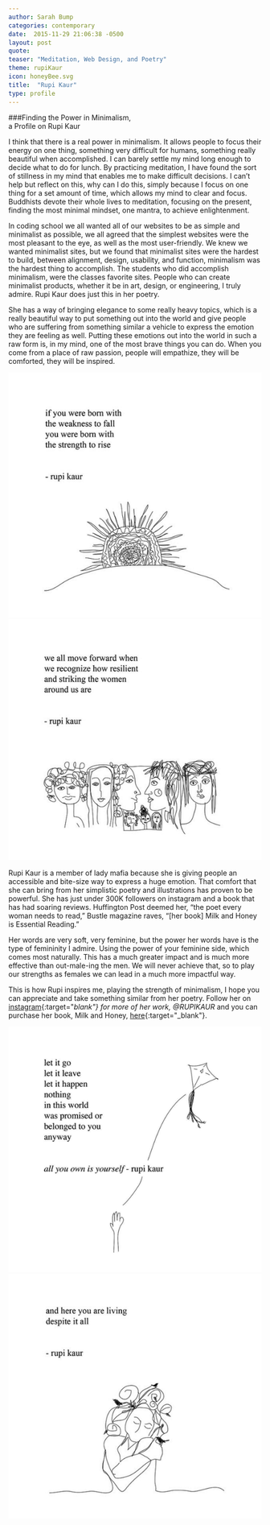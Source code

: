 ```yaml
---
author: Sarah Bump
categories: contemporary
date:  2015-11-29 21:06:38 -0500
layout: post
quote:
teaser: "Meditation, Web Design, and Poetry"
theme: rupiKaur
icon: honeyBee.svg
title:  "Rupi Kaur"
type: profile
---
```


###Finding the Power in Minimalism, <br>a Profile on Rupi Kaur

I think that there is a real power in minimalism. It allows people to focus their energy on one thing, something very difficult for humans, something really beautiful when accomplished. I can barely settle my mind long enough to decide what to do for lunch. By practicing meditation, I have found the sort of stillness in my mind that enables me to make difficult decisions. I can’t help but reflect on this, why can I do this, simply because I focus on one thing for a set amount of time, which allows my mind to clear and focus.  Buddhists devote their whole lives to meditation, focusing on the present, finding the most minimal mindset, one mantra, to achieve enlightenment.

In coding school we all wanted all of our websites to be as simple and minimalist as possible, we all agreed that the simplest websites were the most pleasant to the eye, as well as the most user-friendly. We knew we wanted minimalist sites, but we found that minimalist sites were the hardest to build, between alignment, design, usability, and function, minimalism was the hardest thing to accomplish. The students who did accomplish minimalism, were the classes favorite sites. People who can create minimalist products, whether it be in art, design, or engineering, I truly admire. Rupi Kaur does just this in her poetry.

She has a way of bringing elegance to some really heavy topics, which is a really beautiful way to put something out into the world and give people who are suffering from something similar a vehicle to express the emotion they are feeling as well. Putting these emotions out into the world in such a raw form is, in my mind, one of the most brave things you can do. When you come from a place of raw passion, people will empathize, they will be comforted, they will be inspired.

![Rupi 1](/images/Rupi/Rupi1.png)
![Rupi 2](/images/Rupi/Rupi2.png)


Rupi Kaur is a member of lady mafia because she is giving people an accessible and bite-size way to express a huge emotion. That comfort that she can bring from her simplistic poetry and illustrations has proven to be powerful. She has just under 300K followers on instagram and a book that has had soaring reviews. Huffington Post deemed her, “the poet every woman needs to read,” Bustle magazine raves, “[her book] Milk and Honey is Essential Reading.”

Her words are very soft, very feminine, but the power her words have is the type of femininity I admire. Using the power of your feminine side, which comes most naturally. This has a much greater impact and is much more effective than out-male-ing the men. We will never achieve that, so to play our strengths as females we can lead in a much more impactful way.

This is how Rupi inspires me, playing the strength of minimalism, I hope you can appreciate and take something similar from her poetry. Follow her on [instagram](http://www.instagram.com/rupikaur_/ "instagram"){:target="_blank"} for more of her work, @RUPIKAUR_ and you can purchase her book, Milk and Honey, [here](http://www.rupikaur.com/milkandhoney "here"){:target="_blank"}.

![Rupi 3](/images/Rupi/Rupi3.png)
![Rupi 4](/images/Rupi/Rupi4.png)
